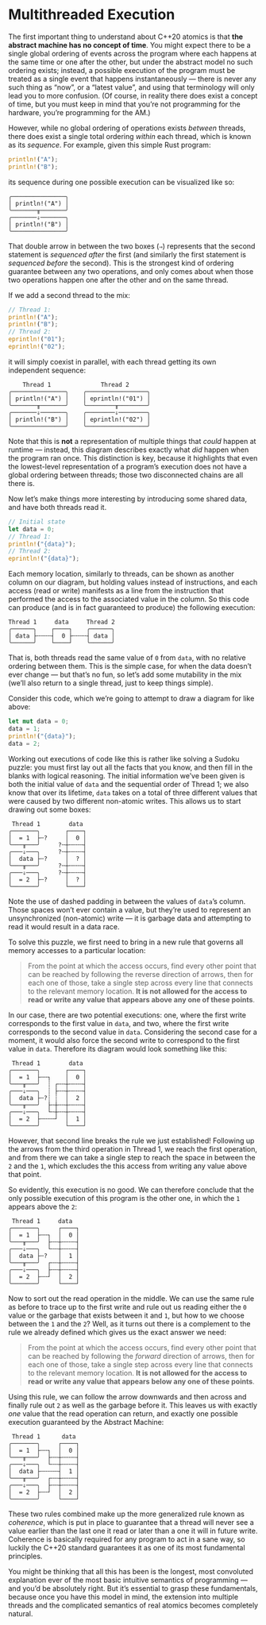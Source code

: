 # Multithreaded Execution

The first important thing to understand about C++20 atomics is that **the
abstract machine has no concept of time**. You might expect there to be a single
global ordering of events across the program where each happens at the same time
or one after the other, but under the abstract model no such ordering exists;
instead, a possible execution of the program must be treated as a single event
that happens instantaneously — there is never any such thing as “now”, or a
“latest value”, and using that terminology will only lead you to more confusion.
(Of course, in reality there does exist a concept of time, but you must keep in
mind that you’re not programming for the hardware, you’re programming for the
AM.)

However, while no global ordering of operations exists _between_ threads, there
does exist a single total ordering _within_ each thread, which is known as its
_sequence_. For example, given this simple Rust program:

```rust
println!("A");
println!("B");
```

its sequence during one possible execution can be visualized like so:

```text
╭───────────────╮
│ println!("A") │
╰───────╥───────╯
╭───────⇓───────╮
│ println!("B") │
╰───────────────╯
```

That double arrow in between the two boxes (`⇒`) represents that the second
statement is _sequenced after_ the first (and similarly the first statement is
_sequenced before_ the second). This is the strongest kind of ordering guarantee
between any two operations, and only comes about when those two operations
happen one after the other and on the same thread.

If we add a second thread to the mix:

```rust
// Thread 1:
println!("A");
println!("B");
// Thread 2:
eprintln!("01");
eprintln!("02");
```

it will simply coexist in parallel, with each thread getting its own independent
sequence:

```text
    Thread 1              Thread 2
╭───────────────╮    ╭─────────────────╮
│ println!("A") │    │ eprintln!("01") │
╰───────╥───────╯    ╰────────╥────────╯
╭───────⇓───────╮    ╭────────⇓────────╮
│ println!("B") │    │ eprintln!("02") │
╰───────────────╯    ╰─────────────────╯
```

Note that this is **not** a representation of multiple things that _could_
happen at runtime — instead, this diagram describes exactly what _did_ happen
when the program ran once. This distinction is key, because it highlights that
even the lowest-level representation of a program’s execution does not have
a global ordering between threads; those two disconnected chains are all there
is.

Now let’s make things more interesting by introducing some shared data, and have
both threads read it.

```rust
// Initial state
let data = 0;
// Thread 1:
println!("{data}");
// Thread 2:
eprintln!("{data}");
```

Each memory location, similarly to threads, can be shown as another column on
our diagram, but holding values instead of instructions, and each access (read
or write) manifests as a line from the instruction that performed the access to
the associated value in the column. So this code can produce (and is in fact
guaranteed to produce) the following execution:

```text
Thread 1     data     Thread 2
╭──────╮    ┌────┐    ╭──────╮
│ data ├╌╌╌╌┤  0 ├╌╌╌╌┤ data │
╰──────╯    └────┘    ╰──────╯
```

That is, both threads read the same value of `0` from `data`, with no relative
ordering between them. This is the simple case, for when the data doesn’t ever
change — but that’s no fun, so let’s add some mutability in the mix (we’ll also
return to a single thread, just to keep things simple).

Consider this code, which we’re going to attempt to draw a diagram for like
above:

```rust
let mut data = 0;
data = 1;
println!("{data}");
data = 2;
```

Working out executions of code like this is rather like solving a Sudoku puzzle:
you must first lay out all the facts that you know, and then fill in the blanks
with logical reasoning. The initial information we’ve been given is both the
initial value of `data` and the sequential order of Thread 1; we also know that
over its lifetime, `data` takes on a total of three different values that were
caused by two different non-atomic writes. This allows us to start drawing out
some boxes:

```text
 Thread 1        data
╭───────╮       ┌────┐
│  = 1  ├╌?     │  0 │
╰───╥───╯     ?╌┼╌╌╌╌┤
╭───⇓───╮     ?╌┼╌╌╌╌┤
│  data ├╌?     │  ? │
╰───╥───╯     ?╌┼╌╌╌╌┤
╭───⇓───╮     ?╌┼╌╌╌╌┤
│  = 2  ├╌?     │  ? │
╰───────╯       └────┘
```

Note the use of dashed padding in between the values of `data`’s column. Those
spaces won’t ever contain a value, but they’re used to represent an
unsynchronized (non-atomic) write — it is garbage data and attempting to read it
would result in a data race.

To solve this puzzle, we first need to bring in a new rule that governs all
memory accesses to a particular location:
> From the point at which the access occurs, find every other point that can be
> reached by following the reverse direction of arrows, then for each one of
> those, take a single step across every line that connects to the relevant
> memory location. **It is not allowed for the access to read or write any value
> that appears above any one of these points**.

In our case, there are two potential executions: one, where the first write
corresponds to the first value in `data`, and two, where the first write
corresponds to the second value in `data`. Considering the second case for a
moment, it would also force the second write to correspond to the first
value in `data`. Therefore its diagram would look something like this:

```text
 Thread 1        data
╭───────╮       ┌────┐
│  = 1  ├╌╌┐    │  0 │
╰───╥───╯  ┊ ┌╌╌┼╌╌╌╌┤
╭───⇓───╮  ┊ ├╌╌┼╌╌╌╌┤
│  data ├╌?┊ ┊  │  2 │
╰───╥───╯  ├╌┼╌╌┼╌╌╌╌┤
╭───⇓───╮  └╌┼╌╌┼╌╌╌╌┤
│  = 2  ├╌╌╌╌┘  │  1 │
╰───────╯       └────┘
```

However, that second line breaks the rule we just established! Following up the
arrows from the third operation in Thread 1, we reach the first operation, and
from there we can take a single step to reach the space in between the `2` and
the `1`, which excludes the this access from writing any value above that point.

So evidently, this execution is no good. We can therefore conclude that the only
possible execution of this program is the other one, in which the `1` appears
above the `2`:

```text
 Thread 1     data
╭───────╮     ┌────┐
│  = 1  ├╌╌┐  │  0 │
╰───╥───╯  ├╌╌┼╌╌╌╌┤
╭───⇓───╮  └╌╌┼╌╌╌╌┤
│  data ├╌?   │  1 │
╰───╥───╯  ┌╌╌┼╌╌╌╌┤
╭───⇓───╮  ├╌╌┼╌╌╌╌┤
│  = 2  ├╌╌┘  │  2 │
╰───────╯     └────┘
```

Now to sort out the read operation in the middle. We can use the same rule as
before to trace up to the first write and rule out us reading either the `0`
value or the garbage that exists between it and `1`, but how to we choose
between the `1` and the `2`? Well, as it turns out there is a complement to the
rule we already defined which gives us the exact answer we need:

> From the point at which the access occurs, find every other point that can be
> reached by following the _forward_ direction of arrows, then for each one of
> those, take a single step across every line that connects to the relevant
> memory location. **It is not allowed for the access to read or write any value
> that appears below any one of these points**.

Using this rule, we can follow the arrow downwards and then across and finally
rule out `2` as well as the garbage before it. This leaves us with exactly _one_
value that the read operation can return, and exactly one possible execution
guaranteed by the Abstract Machine:

```text
 Thread 1      data
╭───────╮     ┌────┐
│  = 1  ├╌╌┐  │  0 │
╰───╥───╯  ├╌╌┼╌╌╌╌┤
╭───⇓───╮  └╌╌┼╌╌╌╌┤
│  data ├╌╌╌╌╌┤  1 │
╰───╥───╯  ┌╌╌┼╌╌╌╌┤
╭───⇓───╮  ├╌╌┼╌╌╌╌┤
│  = 2  ├╌╌┘  │  2 │
╰───────╯     └────┘
```

These two rules combined make up the more generalized rule known as _coherence_,
which is put in place to guarantee that a thread will never see a value earlier
than the last one it read or later than a one it will in future write. Coherence
is basically required for any program to act in a sane way, so luckily the C++20
standard guarantees it as one of its most fundamental principles.

You might be thinking that all this has been is the longest, most convoluted
explanation ever of the most basic intuitive semantics of programming — and
you’d be absolutely right. But it’s essential to grasp these fundamentals,
because once you have this model in mind, the extension into multiple threads
and the complicated semantics of real atomics becomes completely natural.
